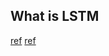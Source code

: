 ## What is LSTM

[ref](https://colah.github.io/posts/2015-08-Understanding-LSTMs/)
[ref](https://karpathy.github.io/2015/05/21/rnn-effectiveness/)